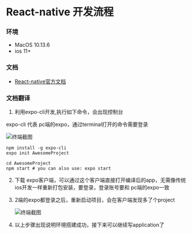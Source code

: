 # React-native 开发流程

### 环境

- MacOS 10.13.6
- ios 11+


### 文档

- [React-native官方文档](https://facebook.github.io/react-native/docs/getting-started)


### 文档翻译

1. 利用expo-cli开发,执行如下命令，会出现控制台

expo-cli 代表 pc端的expo，通过terminal打开的命令需要登录

![终端截图](/Users/apple/tutorial/前端开发/react-native/expo2.png)

```
npm install -g expo-cli
expo init AwesomeProject

cd AwesomeProject
npm start # you can also use: expo start

```


2. 下载 expo客户端，可以通过这个客户端直接打开编译后的app，无需像传统ios开发一样重新打包安装，要登录，登录账号要和 pc端的expo一致


3. 2端的expo都登录之后，重新启动项目，会在客户端发现多了个project

   ![终端截图](/Users/apple/tutorial/前端开发/react-native/expo1.jpeg)

4. 以上步骤出现说明环境搭建成功，接下来可以继续写application了